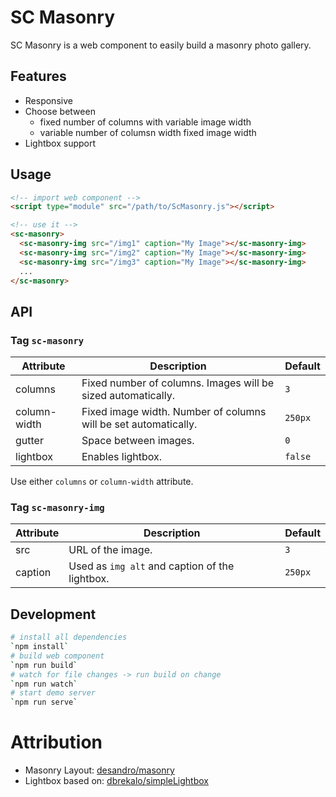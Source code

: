 # SC Masonry
SC Masonry is a web component to easily build a masonry photo gallery.

## Features
- Responsive
- Choose between
  - fixed number of columns with variable image width
  - variable number of columsn width fixed image width
- Lightbox support

## Usage
```html
<!-- import web component -->
<script type="module" src="/path/to/ScMasonry.js"></script>

<!-- use it -->
<sc-masonry>
  <sc-masonry-img src="/img1" caption="My Image"></sc-masonry-img>
  <sc-masonry-img src="/img2" caption="My Image"></sc-masonry-img>
  <sc-masonry-img src="/img3" caption="My Image"></sc-masonry-img>
  ...
</sc-masonry>
```

## API

### Tag `sc-masonry`

| Attribute    | Description                                                     | Default |
|--------------|-----------------------------------------------------------------|---------|
| columns      | Fixed number of columns. Images will be sized automatically.    | `3`     |
| column-width | Fixed image width. Number of columns will be set automatically. | `250px` |
| gutter       | Space between images.                                           | `0`     |
| lightbox     | Enables lightbox.                                               | `false` |

Use either `columns` or `column-width` attribute.

### Tag `sc-masonry-img`

| Attribute | Description                                    | Default |
|-----------|------------------------------------------------|---------|
| src       | URL of the image.                              | `3`     |
| caption   | Used as `img alt` and caption of the lightbox. | `250px` |

## Development
```bash
# install all dependencies
`npm install` 
# build web component
`npm run build`
# watch for file changes -> run build on change
`npm run watch`
# start demo server
`npm run serve`
```

# Attribution
- Masonry Layout: [desandro/masonry](https://github.com/desandro/masonry)
- Lightbox based on: [dbrekalo/simpleLightbox](https://github.com/dbrekalo/simpleLightbox)
